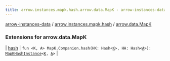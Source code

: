 ```yaml
---
title: arrow.instances.mapk.hash.arrow.data.MapK - arrow-instances-data
---
```


[arrow-instances-data](../../index.html) / [arrow.instances.mapk.hash](../index.html) / [arrow.data.MapK](./index.html)

### Extensions for arrow.data.MapK

| [hash](hash.html) | `fun <K, A> MapK.Companion.hash(HK: Hash<`[`K`](hash.html#K)`>, HA: Hash<`[`A`](hash.html#A)`>): `[`MapKHashInstance`](../../arrow.instances/-map-k-hash-instance/index.html)`<`[`K`](hash.html#K)`, `[`A`](hash.html#A)`>` |

